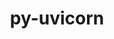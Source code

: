 ---
title: "py-uvicorn"
layout: cache
categories: [package, develop]
meta: {"versions": ["0.20.0"], "compilers": ["apple-clang@=15.0.0", "gcc@=11.3.0"], "oss": ["ubuntu22.04", "ventura"], "platforms": ["darwin", "linux"], "targets": ["aarch64", "x86_64_v3"], "stacks": ["ml-darwin-aarch64-mps", "ml-linux-x86_64-cpu", "ml-linux-x86_64-cuda", "root"], "num_specs": 15, "num_specs_by_stack": {"ml-darwin-aarch64-mps": 2, "root": 15, "ml-linux-x86_64-cpu": 12, "ml-linux-x86_64-cuda": 11}}
spec_details: [{"hash": "ptx3u65esnepzfw7gqnqk64j2xwbgb36", "compiler": "apple-clang@=15.0.0", "versions": ["0.20.0"], "os": "ventura", "platform": "darwin", "target": "aarch64", "variants": ["build_system=python_pip", "~standard"], "stacks": ["ml-darwin-aarch64-mps", "root"], "size": "-", "tarball": "https://binaries.spack.io/develop/build_cache/darwin-ventura-aarch64/apple-clang-15.0.0/py-uvicorn-0.20.0/darwin-ventura-aarch64-apple-clang-15.0.0-py-uvicorn-0.20.0-ptx3u65esnepzfw7gqnqk64j2xwbgb36.spack"}, {"hash": "n5fhv2poflcdmv2c2vqkwirpe6zunfib", "compiler": "apple-clang@=15.0.0", "versions": ["0.20.0"], "os": "ventura", "platform": "darwin", "target": "aarch64", "variants": ["build_system=python_pip", "~standard"], "stacks": ["ml-darwin-aarch64-mps", "root"], "size": "-", "tarball": "https://binaries.spack.io/develop/build_cache/darwin-ventura-aarch64/apple-clang-15.0.0/py-uvicorn-0.20.0/darwin-ventura-aarch64-apple-clang-15.0.0-py-uvicorn-0.20.0-n5fhv2poflcdmv2c2vqkwirpe6zunfib.spack"}, {"hash": "3npqke5wb5iolq2yqrmrxreedplrn57s", "compiler": "gcc@=11.3.0", "versions": ["0.20.0"], "os": "ubuntu22.04", "platform": "linux", "target": "x86_64_v3", "variants": ["build_system=python_pip", "~standard"], "stacks": ["ml-linux-x86_64-cpu", "ml-linux-x86_64-cuda", "root"], "size": "-", "tarball": "https://binaries.spack.io/develop/build_cache/linux-ubuntu22.04-x86_64_v3/gcc-11.3.0/py-uvicorn-0.20.0/linux-ubuntu22.04-x86_64_v3-gcc-11.3.0-py-uvicorn-0.20.0-3npqke5wb5iolq2yqrmrxreedplrn57s.spack"}, {"hash": "vu73xy3wolrnu7yzgibow45w5bqywpa5", "compiler": "gcc@=11.3.0", "versions": ["0.20.0"], "os": "ubuntu22.04", "platform": "linux", "target": "x86_64_v3", "variants": ["build_system=python_pip", "~standard"], "stacks": ["ml-linux-x86_64-cpu", "ml-linux-x86_64-cuda", "root"], "size": "-", "tarball": "https://binaries.spack.io/develop/build_cache/linux-ubuntu22.04-x86_64_v3/gcc-11.3.0/py-uvicorn-0.20.0/linux-ubuntu22.04-x86_64_v3-gcc-11.3.0-py-uvicorn-0.20.0-vu73xy3wolrnu7yzgibow45w5bqywpa5.spack"}, {"hash": "vzqe5cxw6iq5kyp6ooaghxhnzwyphxlp", "compiler": "gcc@=11.3.0", "versions": ["0.20.0"], "os": "ubuntu22.04", "platform": "linux", "target": "x86_64_v3", "variants": ["build_system=python_pip", "~standard"], "stacks": ["ml-linux-x86_64-cpu", "ml-linux-x86_64-cuda", "root"], "size": "-", "tarball": "https://binaries.spack.io/develop/build_cache/linux-ubuntu22.04-x86_64_v3/gcc-11.3.0/py-uvicorn-0.20.0/linux-ubuntu22.04-x86_64_v3-gcc-11.3.0-py-uvicorn-0.20.0-vzqe5cxw6iq5kyp6ooaghxhnzwyphxlp.spack"}, {"hash": "yr7pcctequc746cat664rz4c5shwohve", "compiler": "gcc@=11.3.0", "versions": ["0.20.0"], "os": "ubuntu22.04", "platform": "linux", "target": "x86_64_v3", "variants": ["build_system=python_pip", "~standard"], "stacks": ["ml-linux-x86_64-cpu", "root"], "size": "-", "tarball": "https://binaries.spack.io/develop/build_cache/linux-ubuntu22.04-x86_64_v3/gcc-11.3.0/py-uvicorn-0.20.0/linux-ubuntu22.04-x86_64_v3-gcc-11.3.0-py-uvicorn-0.20.0-yr7pcctequc746cat664rz4c5shwohve.spack"}, {"hash": "eulhfhoahbswimwbyxwurq3o24ocjw2w", "compiler": "gcc@=11.3.0", "versions": ["0.20.0"], "os": "ubuntu22.04", "platform": "linux", "target": "x86_64_v3", "variants": ["build_system=python_pip", "~standard"], "stacks": ["ml-linux-x86_64-cpu", "ml-linux-x86_64-cuda", "root"], "size": "-", "tarball": "https://binaries.spack.io/develop/build_cache/linux-ubuntu22.04-x86_64_v3/gcc-11.3.0/py-uvicorn-0.20.0/linux-ubuntu22.04-x86_64_v3-gcc-11.3.0-py-uvicorn-0.20.0-eulhfhoahbswimwbyxwurq3o24ocjw2w.spack"}, {"hash": "l4ieruq3c57uav2mtnxmbya5pksxsbq3", "compiler": "gcc@=11.3.0", "versions": ["0.20.0"], "os": "ubuntu22.04", "platform": "linux", "target": "x86_64_v3", "variants": ["build_system=python_pip", "~standard"], "stacks": ["ml-linux-x86_64-cpu", "ml-linux-x86_64-cuda", "root"], "size": "-", "tarball": "https://binaries.spack.io/develop/build_cache/linux-ubuntu22.04-x86_64_v3/gcc-11.3.0/py-uvicorn-0.20.0/linux-ubuntu22.04-x86_64_v3-gcc-11.3.0-py-uvicorn-0.20.0-l4ieruq3c57uav2mtnxmbya5pksxsbq3.spack"}, {"hash": "jubsfj5kwaazug4z4ttus5whrp6dcagt", "compiler": "gcc@=11.3.0", "versions": ["0.20.0"], "os": "ubuntu22.04", "platform": "linux", "target": "x86_64_v3", "variants": ["build_system=python_pip", "~standard"], "stacks": ["ml-linux-x86_64-cpu", "root"], "size": "-", "tarball": "https://binaries.spack.io/develop/build_cache/linux-ubuntu22.04-x86_64_v3/gcc-11.3.0/py-uvicorn-0.20.0/linux-ubuntu22.04-x86_64_v3-gcc-11.3.0-py-uvicorn-0.20.0-jubsfj5kwaazug4z4ttus5whrp6dcagt.spack"}, {"hash": "5jhqmorfuz2lzrbuhapx4iquyu6lbjpo", "compiler": "gcc@=11.3.0", "versions": ["0.20.0"], "os": "ubuntu22.04", "platform": "linux", "target": "x86_64_v3", "variants": ["build_system=python_pip", "~standard"], "stacks": ["ml-linux-x86_64-cpu", "ml-linux-x86_64-cuda", "root"], "size": "-", "tarball": "https://binaries.spack.io/develop/build_cache/linux-ubuntu22.04-x86_64_v3/gcc-11.3.0/py-uvicorn-0.20.0/linux-ubuntu22.04-x86_64_v3-gcc-11.3.0-py-uvicorn-0.20.0-5jhqmorfuz2lzrbuhapx4iquyu6lbjpo.spack"}, {"hash": "i3674dly34mkb7z4nkzqvesnppesjbno", "compiler": "gcc@=11.3.0", "versions": ["0.20.0"], "os": "ubuntu22.04", "platform": "linux", "target": "x86_64_v3", "variants": ["build_system=python_pip", "~standard"], "stacks": ["ml-linux-x86_64-cpu", "ml-linux-x86_64-cuda", "root"], "size": "-", "tarball": "https://binaries.spack.io/develop/build_cache/linux-ubuntu22.04-x86_64_v3/gcc-11.3.0/py-uvicorn-0.20.0/linux-ubuntu22.04-x86_64_v3-gcc-11.3.0-py-uvicorn-0.20.0-i3674dly34mkb7z4nkzqvesnppesjbno.spack"}, {"hash": "fyr5udubyph6t4pm4qqgn3gpszjtfb72", "compiler": "gcc@=11.3.0", "versions": ["0.20.0"], "os": "ubuntu22.04", "platform": "linux", "target": "x86_64_v3", "variants": ["build_system=python_pip", "~standard"], "stacks": ["ml-linux-x86_64-cpu", "ml-linux-x86_64-cuda", "root"], "size": "-", "tarball": "https://binaries.spack.io/develop/build_cache/linux-ubuntu22.04-x86_64_v3/gcc-11.3.0/py-uvicorn-0.20.0/linux-ubuntu22.04-x86_64_v3-gcc-11.3.0-py-uvicorn-0.20.0-fyr5udubyph6t4pm4qqgn3gpszjtfb72.spack"}, {"hash": "dabul56ug4ew7i4o3d3rorcb46ichtgb", "compiler": "gcc@=11.3.0", "versions": ["0.20.0"], "os": "ubuntu22.04", "platform": "linux", "target": "x86_64_v3", "variants": ["build_system=python_pip", "~standard"], "stacks": ["ml-linux-x86_64-cpu", "ml-linux-x86_64-cuda", "root"], "size": "-", "tarball": "https://binaries.spack.io/develop/build_cache/linux-ubuntu22.04-x86_64_v3/gcc-11.3.0/py-uvicorn-0.20.0/linux-ubuntu22.04-x86_64_v3-gcc-11.3.0-py-uvicorn-0.20.0-dabul56ug4ew7i4o3d3rorcb46ichtgb.spack"}, {"hash": "4ktpfw3b32brsdzcajyjkgy5pxuzjufs", "compiler": "gcc@=11.3.0", "versions": ["0.20.0"], "os": "ubuntu22.04", "platform": "linux", "target": "x86_64_v3", "variants": ["build_system=python_pip", "~standard"], "stacks": ["ml-linux-x86_64-cpu", "ml-linux-x86_64-cuda", "root"], "size": "-", "tarball": "https://binaries.spack.io/develop/build_cache/linux-ubuntu22.04-x86_64_v3/gcc-11.3.0/py-uvicorn-0.20.0/linux-ubuntu22.04-x86_64_v3-gcc-11.3.0-py-uvicorn-0.20.0-4ktpfw3b32brsdzcajyjkgy5pxuzjufs.spack"}, {"hash": "wnlsadc3xasmxxlkzabq5kgz24wecg5s", "compiler": "gcc@=11.3.0", "versions": ["0.20.0"], "os": "ubuntu22.04", "platform": "linux", "target": "x86_64_v3", "variants": ["build_system=python_pip", "~standard"], "stacks": ["ml-linux-x86_64-cuda", "root"], "size": "-", "tarball": "https://binaries.spack.io/develop/build_cache/linux-ubuntu22.04-x86_64_v3/gcc-11.3.0/py-uvicorn-0.20.0/linux-ubuntu22.04-x86_64_v3-gcc-11.3.0-py-uvicorn-0.20.0-wnlsadc3xasmxxlkzabq5kgz24wecg5s.spack"}]
---